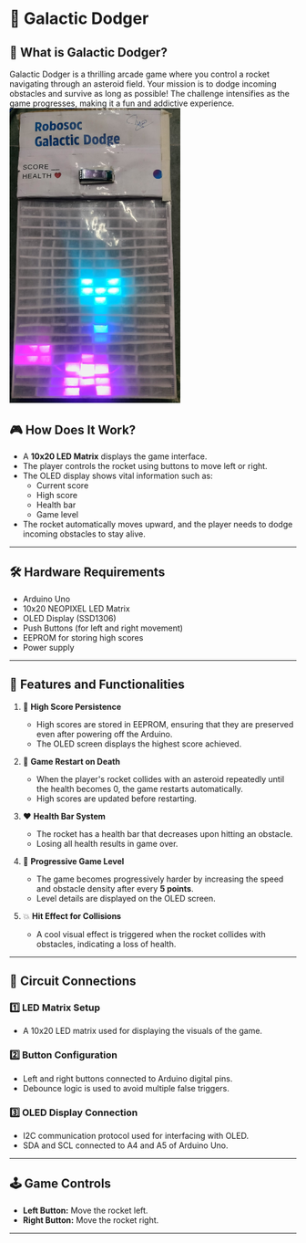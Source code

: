 # 🚀 Galactic Dodger 

## 🌌 What is Galactic Dodger?
Galactic Dodger is a thrilling arcade game where you control a rocket navigating through an asteroid field. Your mission is to dodge incoming obstacles and survive as long as possible! The challenge intensifies as the game progresses, making it a fun and addictive experience.
<img src="Images/images.jpg" width="300"/>

## 🎮 How Does It Work?
- A **10x20 LED Matrix** displays the game interface.
- The player controls the rocket using buttons to move left or right.
- The OLED display shows vital information such as:
  - Current score
  - High score
  - Health bar
  - Game level
- The rocket automatically moves upward, and the player needs to dodge incoming obstacles to stay alive.

---

## 🛠️ Hardware Requirements
- Arduino Uno
- 10x20 NEOPIXEL LED Matrix
- OLED Display (SSD1306)
- Push Buttons (for left and right movement)
- EEPROM for storing high scores
- Power supply 

---

## 📜 Features and Functionalities
1. 🎯 **High Score Persistence**  
   - High scores are stored in EEPROM, ensuring that they are preserved even after powering off the Arduino.
   - The OLED screen displays the highest score achieved.

2. 🔁 **Game Restart on Death**  
   - When the player's rocket collides with an asteroid repeatedly until the health becomes 0, the game restarts automatically.
   - High scores are updated before restarting.

3. ❤️ **Health Bar System**  
   - The rocket has a health bar that decreases upon hitting an obstacle.
   - Losing all health results in game over.

4. 🚀 **Progressive Game Level**  
   - The game becomes progressively harder by increasing the speed and obstacle density after every **5 points**.
   - Level details are displayed on the OLED screen.

5. 💥 **Hit Effect for Collisions**  
   - A cool visual effect is triggered when the rocket collides with obstacles, indicating a loss of health.

---

## 🔧 Circuit Connections
### 1️⃣ **LED Matrix Setup**
- A 10x20 LED matrix used for displaying the visuals of the game.

### 2️⃣ **Button Configuration**
- Left and right buttons connected to Arduino digital pins.
- Debounce logic is used to avoid multiple false triggers.

### 3️⃣ **OLED Display Connection**
- I2C communication protocol used for interfacing with OLED.
- SDA and SCL connected to A4 and A5 of Arduino Uno.

---

## 🕹️ Game Controls
- **Left Button:** Move the rocket left.
- **Right Button:** Move the rocket right.

---


 

